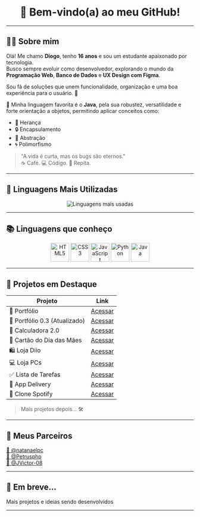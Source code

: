 <h1 align="center">👋 Bem-vindo(a) ao meu GitHub!</h1>

---

## 🧑‍💻 Sobre mim

Olá! Me chamo **Diogo**, tenho **16 anos** e sou um estudante apaixonado por tecnologia.  
Busco sempre evoluir como desenvolvedor, explorando o mundo da **Programação Web**, **Banco de Dados** e **UX Design com Figma**.

Sou fã de soluções que unem funcionalidade, organização e uma boa experiência para o usuário. 🚀

💬 Minha linguagem favorita é o **Java**, pela sua robustez, versatilidade e forte orientação a objetos, permitindo aplicar conceitos como:

- 🧩 Herança  
- 🔒 Encapsulamento  
- 🧠 Abstração  
- 🌀 Polimorfismo  

> "A vida é curta, mas os bugs são eternos."  
> ☕ Café. 💻 Código. 🔁 Repita.

---

## 🚀 Linguagens Mais Utilizadas

<p align="center">
  <img src="https://github-readme-stats.vercel.app/api/top-langs/?username=1DiogoRG&layout=compact&theme=radical" alt="Linguagens mais usadas">
</p>

---

## 📚 Linguagens que conheço

<p align="center">
  <img src="https://cdn.jsdelivr.net/gh/devicons/devicon/icons/html5/html5-original.svg" title="HTML5" alt="HTML5" width="50" />
  <img src="https://cdn.jsdelivr.net/gh/devicons/devicon/icons/css3/css3-original.svg" title="CSS3" alt="CSS3" width="50" />
  <img src="https://cdn.jsdelivr.net/gh/devicons/devicon/icons/javascript/javascript-original.svg" title="JavaScript" alt="JavaScript" width="50" />
  <img src="https://cdn.jsdelivr.net/gh/devicons/devicon/icons/python/python-original.svg" title="Python" alt="Python" width="50" />
  <img src="https://cdn.jsdelivr.net/gh/devicons/devicon/icons/java/java-original.svg" title="Java" alt="Java" width="50" />
</p>

---

## 🌟 Projetos em Destaque

| Projeto | Link |
|--------|------|
| 💼 Portfólio | [Acessar](https://1diogorg.github.io/Portfolio/) |
| 💼 Portfólio 0.3 (Atualizado) | [Acessar](https://1diogorg.github.io/Portfolio-0.3/) |
| 🧮 Calculadora 2.0 | [Acessar](https://1diogorg.github.io/calculadora-2.0/) |
| 💌 Cartão do Dia das Mães | [Acessar](https://1diogorg.github.io/Cart-o-Dia-das-M-es/) |
| 🛍️ Loja Diio | [Acessar](https://1diogorg.github.io/Lojinha-0.2/) |
| 💻 Loja PCs | [Acessar](https://1diogorg.github.io/loja-PCs/) |
| ✅ Lista de Tarefas | [Acessar](https://1diogorg.github.io/Lista-Tarefas/) |
| 🍔 App Delivery | [Acessar](https://1diogorg.github.io/Projeto-Figma/) |
| 🎵 Clone Spotify | [Acessar](https://1diogorg.github.io/Clone-spotify/) |

> Mais projetos depois... 🛠️

---

## 🤝 Meus Parceiros

<p>
  <a href="https://github.com/natanaelpc">🍷 @natanaelpc</a><br>
  <a href="https://github.com/Petrusphp">🍷 @Petrusphp</a><br>
  <a href="https://github.com/JVictor-08">🍷 @JVictor-08</a>
</p>

---

## 📌 Em breve...

Mais projetos e ideias sendo desenvolvidos

---
